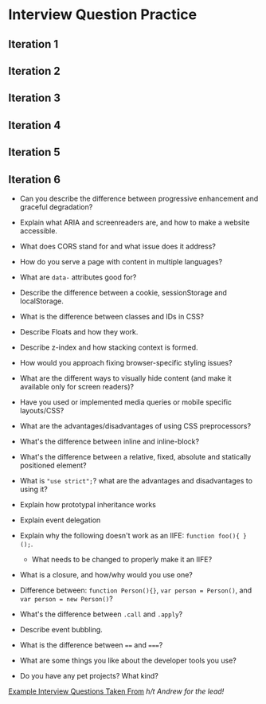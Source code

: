 # Interview Question Practice

## Iteration 1

## Iteration 2

## Iteration 3

## Iteration 4

## Iteration 5

## Iteration 6

- Can you describe the difference between progressive enhancement and graceful degradation?

- Explain what ARIA and screenreaders are, and how to make a website accessible.

- What does CORS stand for and what issue does it address?

- How do you serve a page with content in multiple languages?

- What are `data-` attributes good for?

- Describe the difference between a cookie, sessionStorage and localStorage.

- What is the difference between classes and IDs in CSS?

- Describe Floats and how they work.

- Describe z-index and how stacking context is formed.

- How would you approach fixing browser-specific styling issues?

- What are the different ways to visually hide content (and make it available only for screen readers)?

- Have you used or implemented media queries or mobile specific layouts/CSS?

- What are the advantages/disadvantages of using CSS preprocessors?

- What's the difference between inline and inline-block?

- What's the difference between a relative, fixed, absolute and statically positioned element?

- What is `"use strict";`? what are the advantages and disadvantages to using it?

- Explain how prototypal inheritance works

- Explain event delegation

- Explain why the following doesn't work as an IIFE: `function foo(){ }();`.
  - What needs to be changed to properly make it an IIFE?

- What is a closure, and how/why would you use one?

- Difference between: `function Person(){}`, `var person = Person()`, and `var person = new Person()`?

- What's the difference between `.call` and `.apply`?

- Describe event bubbling.

- What is the difference between `==` and `===`?

- What are some things you like about the developer tools you use?

- Do you have any pet projects? What kind?


[Example Interview Questions Taken From](https://github.com/h5bp/Front-end-Developer-Interview-Questions)
_h/t Andrew for the lead!_
